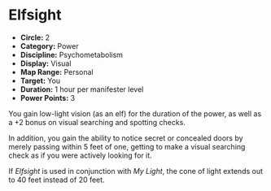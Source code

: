 # Elfsight

- **Circle:** 2
- **Category:** Power
- **Discipline:** Psychometabolism
- **Display:** Visual
- **Map Range:** Personal
- **Target:** You
- **Duration:** 1 hour per manifester level
- **Power Points:** 3

You gain low-light vision (as an elf) for the duration of the power, as well as a +2 bonus on visual searching and spotting checks.

In addition, you gain the ability to notice secret or concealed doors by merely passing within 5 feet of one, getting to make a visual searching check as if you were actively looking for it.

If *Elfsight* is used in conjunction with *My Light*, the cone of light extends out to 40 feet instead of 20 feet.
